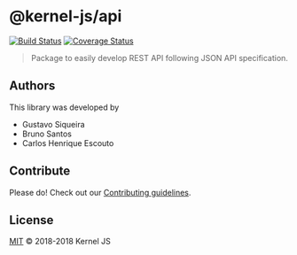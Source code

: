 # @kernel-js/api<br />
[![Build Status](https://travis-ci.org/kernel-js/API.svg?branch=master)](https://travis-ci.org/kernel-js/API)
[![Coverage Status](https://coveralls.io/repos/github/kernel-js/API/badge.svg?branch=master)](https://coveralls.io/github/kernel-js/API?branch=master)
<br />

> Package to easily develop REST API following JSON API specification.

## Authors

This library was developed by 

* Gustavo Siqueira
* Bruno Santos
* Carlos Henrique Escouto

## Contribute

Please do! Check out our [Contributing guidelines](CONTRIBUTING.md).

## License

[MIT](LICENSE) © 2018-2018 Kernel JS
